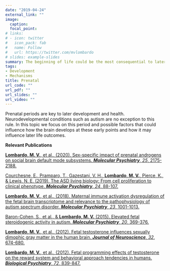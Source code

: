 ```yaml
---
date: "2019-04-24"
external_link: ""
image:
  caption:
  focal_point:
# links:
# - icon: twitter
#   icon_pack: fab
#   name: Follow
#   url: https://twitter.com/mvlombardo
# slides: example-slides
summary: The beginning of life could be the most consequential to later development.
tags:
- Development
- Mechanisms
title: Prenatal
url_code: ""
url_pdf: ""
url_slides: ""
url_video: ""
---
```


Prenatal periods are key to later development and health. Neurodevelopmental conditions such as autism are no exception to this rule. In this topic we focus on this period and possible factors that could influence how the brain develops at these early points and how it may influence later life outcomes.

**Relevant Publications**

[**Lombardo, M. V.**, et al., (2020). Sex-specific impact of prenatal androgens on social brain default mode subsystems. ***Molecular Psychiatry***, *25*, 2175-2188.](https://www.nature.com/articles/s41380-018-0198-y)

[Courchesne, E., Pramparo, T.,  Gazestani, V. H., **Lombardo, M. V.**, Pierce, K., & Lewis, N. E. (2019). The ASD living biology: From cell proliferation to clinical phenotype. ***Molecular Psychiatry***, *24*, 88-107.](https://www.nature.com/articles/s41380-018-0056-y)

[**Lombardo, M. V.**, et al., (2018). Maternal immune activation dysregulation of the fetal brain transcriptome and relevance to the pathophysiology of autism spectrum disorder. ***Molecular Psychiatry***, *23*, 1001-1013.](https://www.nature.com/articles/mp201715)

[Baron-Cohen, S., et al., & **Lombardo, M. V.** (2015). Elevated fetal steroidogenic activity in autism. ***Molecular Psychiatry***, *20*, 369-376.](https://www.nature.com/articles/mp201448)

[**Lombardo, M. V.**, et al., (2012). Fetal testosterone influences sexually dimophic gray matter in the human brain. ***Journal of Neuroscience***, *32*, 674-680.](http://www.jneurosci.org/content/32/2/674.abstract)

[**Lombardo, M. V.**, et al., (2012). Fetal programming effects of testosterone on the reward system and behavioral approach tendencies in humans. ***Biological Psychiatry***, *72*, 839-847.](https://www.sciencedirect.com/science/article/pii/S0006322312004994)
